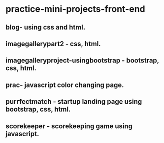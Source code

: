 # practice-mini-projects-front-end
## blog- using css and html.
## imagegallerypart2 - css, html.
## imagegalleryproject-usingbootstrap - bootstrap, css, html.
## prac- javascript color changing page.
## purrfectmatch - startup landing page using bootstrap, css, html.
## scorekeeper - scorekeeping game using javascript.
